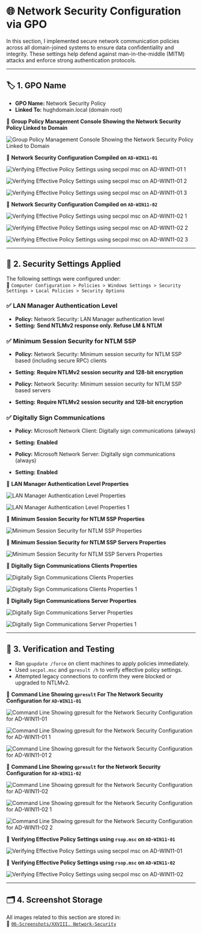 # 🌐 Network Security Configuration via GPO

In this section, I implemented secure network communication policies across all domain-joined systems to ensure data confidentiality and integrity. These settings help defend against man-in-the-middle (MITM) attacks and enforce strong authentication protocols.

---

## 🏷️ 1. GPO Name

- **GPO Name:** Network Security Policy  
- **Linked To:** hughdomain.local (domain root)

📸 **Group Policy Management Console Showing the Network Security Policy Linked to Domain**  

![Group Policy Management Console Showing the Network Security Policy Linked to Domain](https://github.com/user-attachments/assets/e9cc4a4e-14bb-4324-b8dc-0d12134d2e28)

📸 **Network Security Configuration Compiled on `AD-WIN11-01`**  
 
![Verifying Effective Policy Settings using `secpol msc` on `AD-WIN11-01` 1](https://github.com/user-attachments/assets/3f0f93fc-4659-45bf-b8ff-0a9bc980f501)

![Verifying Effective Policy Settings using `secpol msc` on `AD-WIN11-01` 2](https://github.com/user-attachments/assets/b476e07d-240d-4851-94c8-8fdb27fcc7b6)

![Verifying Effective Policy Settings using `secpol msc` on `AD-WIN11-01` 3](https://github.com/user-attachments/assets/ec054495-2364-4dde-b122-8189493572ae)

📸 **Network Security Configuration Compiled on `AD-WIN11-02`**  

![Verifying Effective Policy Settings using `secpol msc` on `AD-WIN11-02` 1](https://github.com/user-attachments/assets/41967b35-0b34-4e58-bd86-6c87a6b1d244)

![Verifying Effective Policy Settings using `secpol msc` on `AD-WIN11-02` 2](https://github.com/user-attachments/assets/ad827ddd-3b8b-430f-b336-4e493585f0a0)

![Verifying Effective Policy Settings using `secpol msc` on `AD-WIN11-02` 3](https://github.com/user-attachments/assets/f14860ff-362a-4560-9e00-57e2ce46abf8)

---

## 🔐 2. Security Settings Applied

The following settings were configured under:  
 📂 `Computer Configuration > Policies > Windows Settings > Security Settings > Local Policies > Security Options`

### ✅ LAN Manager Authentication Level
- **Policy:** Network Security: LAN Manager authentication level  
- **Setting:** **Send NTLMv2 response only. Refuse LM & NTLM**

### ✅ Minimum Session Security for NTLM SSP
- **Policy:** Network Security: Minimum session security for NTLM SSP based (including secure RPC) clients  
- **Setting:** **Require NTLMv2 session security and 128-bit encryption**

- **Policy:** Network Security: Minimum session security for NTLM SSP based servers  
- **Setting:** **Require NTLMv2 session security and 128-bit encryption**

### ✅ Digitally Sign Communications
- **Policy:** Microsoft Network Client: Digitally sign communications (always)  
- **Setting:** **Enabled**

- **Policy:** Microsoft Network Server: Digitally sign communications (always)  
- **Setting:** **Enabled**

📸 **LAN Manager Authentication Level Properties**

![LAN Manager Authentication Level Properties](https://github.com/user-attachments/assets/eb58a6db-ed19-46f8-9918-ad8f4a0d384b)

![LAN Manager Authentication Level Properties 1](https://github.com/user-attachments/assets/2c7c7c1a-1c8c-4913-ae1c-1cdf87b6ae23)

📸 **Minimum Session Security for NTLM SSP Properties**

![Minimum Session Security for NTLM SSP Properties](https://github.com/user-attachments/assets/efaeeb57-088b-481c-a678-3a661e7c8eb7)

📸 **Minimum Session Security for NTLM SSP Servers Properties**

![Minimum Session Security for NTLM SSP Servers Properties](https://github.com/user-attachments/assets/9f01a073-c006-4637-9b1b-46078c509710)

📸 **Digitally Sign Communications Clients Properties**

![Digitally Sign Communications Clients Properties](https://github.com/user-attachments/assets/fa463e67-f451-4cb1-b119-6d704433f8ba)

![Digitally Sign Communications Clients Properties 1](https://github.com/user-attachments/assets/abed2d8e-10bb-44e3-9304-639ee89c8af8)

📸 **Digitally Sign Communications Server Properties**

![Digitally Sign Communications Server Properties](https://github.com/user-attachments/assets/3dca1c52-53ef-4c8f-ac72-14d0f8e0cdb9)

![Digitally Sign Communications Server Properties 1](https://github.com/user-attachments/assets/74652909-7942-45ec-8fca-73333d38a154)

---

## 🧪 3. Verification and Testing

- Ran `gpupdate /force` on client machines to apply policies immediately.
- Used `secpol.msc` and `gpresult /h` to verify effective policy settings.
- Attempted legacy connections to confirm they were blocked or upgraded to NTLMv2.

📸 **Command Line Showing `gpresult` For The Network Security Configuration for `AD-WIN11-01`**

![Command Line Showing `gpresult` for the Network Security Configuration for `AD-WIN11-01`](https://github.com/user-attachments/assets/595da062-9061-4ffb-8321-402ffb27340e)

![Command Line Showing `gpresult` for the Network Security Configuration for `AD-WIN11-01` 1](https://github.com/user-attachments/assets/4efb2032-7b85-4cba-b1dd-8cfe795837a6)

![Command Line Showing `gpresult` for the Network Security Configuration for `AD-WIN11-01` 2](https://github.com/user-attachments/assets/8c1419e4-b2ef-4b51-9d6a-80eb0b24853e)

📸 **Command Line Showing `gpresult` for the Network Security Configuration for `AD-WIN11-02`**

![Command Line Showing `gpresult` for the Network Security Configuration for `AD-WIN11-02`](https://github.com/user-attachments/assets/307b7bde-2808-4ab4-911f-4919ab8b2af0)

![Command Line Showing `gpresult` for the Network Security Configuration for `AD-WIN11-02` 1](https://github.com/user-attachments/assets/60cc6588-706e-42b2-a775-e841a4a31748)

![Command Line Showing `gpresult` for the Network Security Configuration for `AD-WIN11-02` 2](https://github.com/user-attachments/assets/68085173-6051-4840-84e2-27137adc31b1)

📸 **Verifying Effective Policy Settings using `rsop.msc` on `AD-WIN11-01`**

![Verifying Effective Policy Settings using `secpol msc` on `AD-WIN11-01`](https://github.com/user-attachments/assets/2135d136-9301-4c8c-87d0-f66a28a807b0)

📸 **Verifying Effective Policy Settings using `rsop.msc` on `AD-WIN11-02`**

![Verifying Effective Policy Settings using `secpol msc` on `AD-WIN11-02`](https://github.com/user-attachments/assets/103dedc7-f014-4660-bc22-abccc4e413e9)

---

## 🗂️ 4. Screenshot Storage

All images related to this section are stored in:<br />
📂 [`06-Screenshots/XXVIII. Network-Security`](https://github.com/Hugh-Kumbi/Hugh-Kumbi-Active-Directory-Lab/tree/main/06-Screenshots/XXVIII.%20Network-Security)
